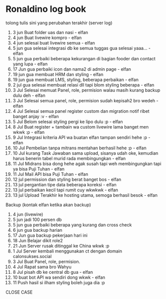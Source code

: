# Ronaldino log book

tolong tulis sini yang perubahan terakhir (server log)

1. 3 jun Buat folder uas dan nasi - elfan
2. 4 jun Buat livewire kompro - elfan
3. 4 jun selesai buat livewire semua - elfan
4. 5 jun gua selesai integrasi db ke semua tuggas gua selesai yaaa... - elfan
5. 5 jun gua perbaiki beberapa kekurangan di bagian fooder dan contact yang lupa - elfan
6. 17 Jun gua perbaiki icon dan nama2 di admin page - elfan
7. 19 jun gua membuat HRM dan styling - elfan
8. 19 jun gua membuat LMS, styling, beberapa perbaikan - elfan
9. 2 jul gua selesai membuat relasi dll tapi blom styling beberapa - elfan
10. 3 Jul Selesai memuat Panel, role, permision walau masih kurang backup dulu deh - elfan
11. 3 Jul Selesai semua panel, role, permision sudah kepisah2 bro wedeh - elfan
11. 4 Jul Selesai semua panel register custom dan migration notif ribet banget anjay :v - elfan
12. 5 Jul Belom selesai styling pergi ke lipo dulu :p - elfan
13. 8 Jul Buat register + tambain wa custom livewire lama banget men wkwk :p - elfan
14. 9 Jul Integrasi kriteria API wa buatan elfan tampan sendiri hehe :p - elfan
15. 10 Jul Pembelian tanpa mitrans mentahan berhasil hehe :p - elfan
16. 10 Jul kurang Task Jawaban sama upload, sisanya udah oke, kemudian harus benerin tabel murid rada membingungkan - elfan
17. 11 Jul Midrans bisa dong hehe agak susah tapi weh membingungkan tapi ya bisa Puji Tuhan - elfan
18. 11 Jul Mail API bisa Puji Tuhan - elfan
19. 12 jul permission dan styling berat banget bos - elfan
20. 13 jul pergantian tipe data beberapa koreksi - elfan
21. 13 jul perbaikan kecil tapi rumit cuy wkwkwk - elfan
22. 13 jul Upload Terakhir ke hosting utama, semoga berhasil besok - elfan


Backup (kontak elfan ketika akan backup)

1. 4 jun (livewire)
2. 5 jun jadi 100 persen db
3. 5 jun gua perbaiki beberapa yang kurang dan cross check
4. 6 jun gua backup harian
5. 17 Jun gua backup pekerjaan hari ini
6. 18 Jun Belajar dikit role2
7. 21 Jun Server rusak ditinggal ke China wkwk :p
8. 1 Jul Server kembali menggunakan ct dengan domain calonsukses.social
9. 3 Jul Buat Panel, role, permision.
10. 4 Jul Rapat sama bro Wahyu
12. 8 Jul pisah db ke central db gua - elfan
13. 10 buat bot API wa sendiri dong wkwk - elfan
14. 11 Push hasil si ilham styling boleh juga dia :p


CLOSE CASE
